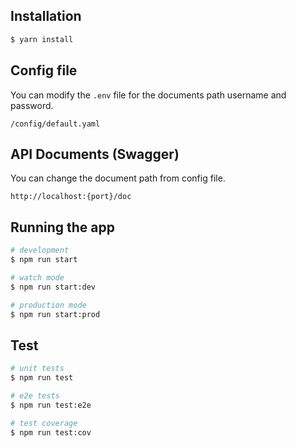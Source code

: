 ## Installation
```bash
$ yarn install
```

## Config file
You can modify the `.env` file for the documents path username and password.

```
/config/default.yaml
```

## API Documents (Swagger)
You can change the document path from config file.
```
http://localhost:{port}/doc
```

## Running the app
```bash
# development
$ npm run start

# watch mode
$ npm run start:dev

# production mode
$ npm run start:prod
```

## Test

```bash
# unit tests
$ npm run test

# e2e tests
$ npm run test:e2e

# test coverage
$ npm run test:cov
```